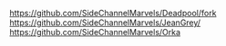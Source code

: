https://github.com/SideChannelMarvels/Deadpool/fork
https://github.com/SideChannelMarvels/JeanGrey/
https://github.com/SideChannelMarvels/Orka
